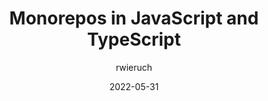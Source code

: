 ---
author: rwieruch
date: 2022-05-31
draft: true
permalink: false
tags:
  - javascript
  - typescript
  - monorepos
target_url: https://www.robinwieruch.de/javascript-monorepos/
title: Monorepos in JavaScript and TypeScript
---